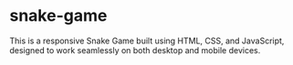 # snake-game
This is a responsive Snake Game built using HTML, CSS, and JavaScript, designed to work seamlessly on both desktop and mobile devices.
